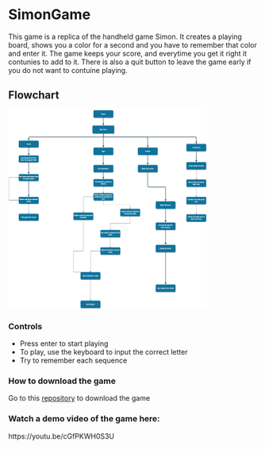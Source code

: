 # SimonGame
This game is a replica of the handheld game Simon. It creates a playing board, shows you a color for a second and you have to remember that color and enter it. The game keeps your score, and everytime you get it right it contunies to add to it. There is also a quit button to leave the game early if you do not want to contuine playing. 
<h2>Flowchart</h2>
<img src = "https://github.com/C-K-JavaFinal/SimonGame/blob/master/SimonFlowchart.jpg" height = 400 width = 400>
<h3>Controls</h3>
<ul>
  <li>Press enter to start playing</li>
  <li>To play, use the keyboard to input the correct letter</li>
  <li>Try to remember each sequence</li>
</ul>
<h3>How to download the game</h3>
<p> Go to this <a href = "https://github.com/C-K-JavaFinal/SimonGame">repository</a> to download the game
  <h3>Watch a demo video of the game here:</h3>
 https://youtu.be/cGfPKWH0S3U
